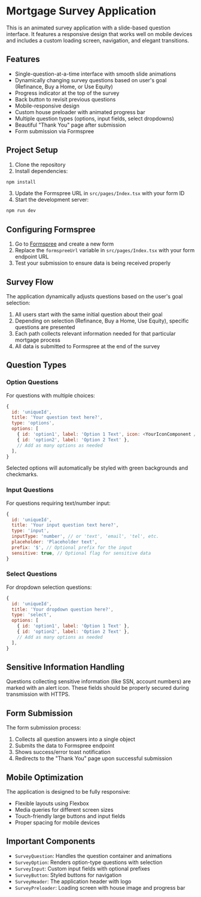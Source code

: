 
# Mortgage Survey Application

This is an animated survey application with a slide-based question interface. It features a responsive design that works well on mobile devices and includes a custom loading screen, navigation, and elegant transitions.

## Features

- Single-question-at-a-time interface with smooth slide animations
- Dynamically changing survey questions based on user's goal (Refinance, Buy a Home, or Use Equity)
- Progress indicator at the top of the survey
- Back button to revisit previous questions
- Mobile-responsive design
- Custom house preloader with animated progress bar
- Multiple question types (options, input fields, select dropdowns)
- Beautiful "Thank You" page after submission
- Form submission via Formspree

## Project Setup

1. Clone the repository
2. Install dependencies:
```bash
npm install
```
3. Update the Formspree URL in `src/pages/Index.tsx` with your form ID
4. Start the development server:
```bash
npm run dev
```

## Configuring Formspree

1. Go to [Formspree](https://formspree.io/) and create a new form
2. Replace the `formspreeUrl` variable in `src/pages/Index.tsx` with your form endpoint URL
3. Test your submission to ensure data is being received properly

## Survey Flow

The application dynamically adjusts questions based on the user's goal selection:

1. All users start with the same initial question about their goal
2. Depending on selection (Refinance, Buy a Home, Use Equity), specific questions are presented
3. Each path collects relevant information needed for that particular mortgage process
4. All data is submitted to Formspree at the end of the survey

## Question Types

### Option Questions

For questions with multiple choices:

```javascript
{
  id: 'uniqueId',
  title: 'Your question text here?',
  type: 'options',
  options: [
    { id: 'option1', label: 'Option 1 Text', icon: <YourIconComponent /> }, // Icon is optional
    { id: 'option2', label: 'Option 2 Text' },
    // Add as many options as needed
  ],
}
```

Selected options will automatically be styled with green backgrounds and checkmarks.

### Input Questions

For questions requiring text/number input:

```javascript
{
  id: 'uniqueId',
  title: 'Your input question text here?',
  type: 'input',
  inputType: 'number', // or 'text', 'email', 'tel', etc.
  placeholder: 'Placeholder text',
  prefix: '$', // Optional prefix for the input
  sensitive: true, // Optional flag for sensitive data
}
```

### Select Questions

For dropdown selection questions:

```javascript
{
  id: 'uniqueId',
  title: 'Your dropdown question here?',
  type: 'select',
  options: [
    { id: 'option1', label: 'Option 1 Text' },
    { id: 'option2', label: 'Option 2 Text' },
    // Add as many options as needed
  ],
}
```

## Sensitive Information Handling

Questions collecting sensitive information (like SSN, account numbers) are marked with an alert icon. These fields should be properly secured during transmission with HTTPS.

## Form Submission

The form submission process:

1. Collects all question answers into a single object
2. Submits the data to Formspree endpoint
3. Shows success/error toast notification
4. Redirects to the "Thank You" page upon successful submission

## Mobile Optimization

The application is designed to be fully responsive:

- Flexible layouts using Flexbox
- Media queries for different screen sizes
- Touch-friendly large buttons and input fields
- Proper spacing for mobile devices

## Important Components

- `SurveyQuestion`: Handles the question container and animations
- `SurveyOption`: Renders option-type questions with selection
- `SurveyInput`: Custom input fields with optional prefixes
- `SurveyButton`: Styled buttons for navigation
- `SurveyHeader`: The application header with logo
- `SurveyPreloader`: Loading screen with house image and progress bar
